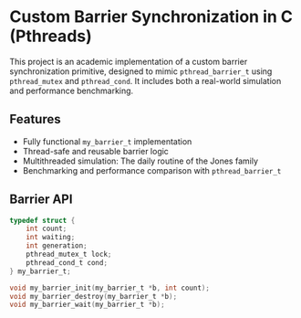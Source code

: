 # Custom Barrier Synchronization in C (Pthreads)

This project is an academic implementation of a custom barrier synchronization primitive, designed to mimic `pthread_barrier_t` using `pthread_mutex` and `pthread_cond`. It includes both a real-world simulation and performance benchmarking.

## Features

- Fully functional `my_barrier_t` implementation
- Thread-safe and reusable barrier logic
- Multithreaded simulation: The daily routine of the Jones family
- Benchmarking and performance comparison with `pthread_barrier_t`

## Barrier API

```c
typedef struct {
    int count;
    int waiting;
    int generation;
    pthread_mutex_t lock;
    pthread_cond_t cond;
} my_barrier_t;

void my_barrier_init(my_barrier_t *b, int count);
void my_barrier_destroy(my_barrier_t *b);
void my_barrier_wait(my_barrier_t *b);
